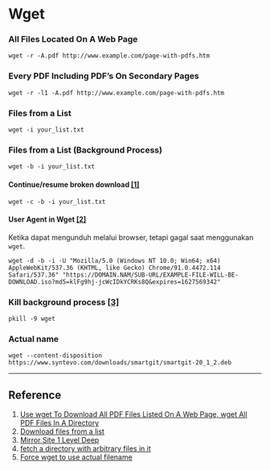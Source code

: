 # Wget

### All Files Located On A Web Page
```
wget -r -A.pdf http://www.example.com/page-with-pdfs.htm
```

### Every PDF Including PDF’s On Secondary Pages
```
wget -r -l1 -A.pdf http://www.example.com/page-with-pdfs.htm
```

### Files from a List
```
wget -i your_list.txt
```

### Files from a List (Background Process)
```
wget -b -i your_list.txt
```

#### Continue/resume broken download [[1]](https://www.cyberciti.biz/tips/wget-resume-broken-download.html) 
```
wget -c -b -i your_list.txt
```

#### User Agent in Wget [[2]](https://www.networkinghowtos.com/howto/change-the-user-agent-in-wget/)
Ketika dapat mengunduh melalui browser, tetapi gagal saat menggunakan `wget`.
```
wget -d -b -i -U "Mozilla/5.0 (Windows NT 10.0; Win64; x64) AppleWebKit/537.36 (KHTML, like Gecko) Chrome/91.0.4472.114 Safari/537.36" "https://DOMAIN.NAM/SUB-URL/EXAMPLE-FILE-WILL-BE-DOWNLOAD.iso?md5=klFg9hj-jcWcIDkYCRKs8Q&expires=1627569342"
```

### Kill background process [[3]](https://stackoverflow.com/a/3410742/4874355)
```
pkill -9 wget
```

### Actual name
```
wget --content-disposition https://www.syntevo.com/downloads/smartgit/smartgit-20_1_2.deb
```

---
## Reference
1. [Use wget To Download All PDF Files Listed On A Web Page, wget All PDF Files In A Directory](https://www.question-defense.com/2010/12/22/use-wget-to-download-all-pdf-files-listed-on-a-web-page-wget-all-pdf-files-in-a-directory)
1. [Download files from a list](http://askubuntu.com/questions/103623/download-files-from-a-list)
1. [Mirror Site 1 Level Deep](https://superuser.com/questions/341960/how-do-you-use-wget-to-mirror-a-site-1-level-deep-recovering-js-css-resources)
1. [fetch a directory with arbitrary files in it](https://stackoverflow.com/questions/273743/using-wget-to-recursively-fetch-a-directory-with-arbitrary-files-in-it)
1. [Force wget to use actual filename](https://askubuntu.com/questions/77711/force-wget-to-use-actual-filename)

